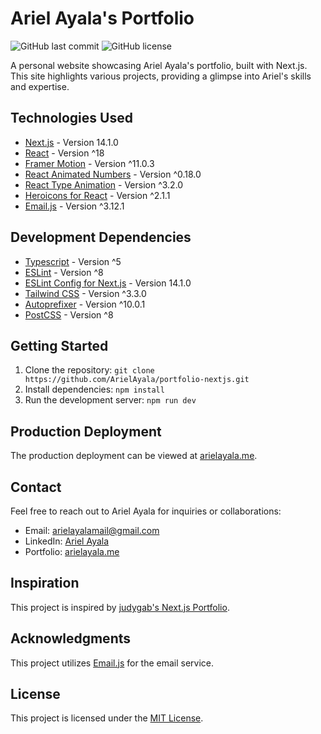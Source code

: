 # Ariel Ayala's Portfolio

![GitHub last commit](https://img.shields.io/github/last-commit/ArielAyala/portfolio-nextjs)
![GitHub license](https://img.shields.io/github/license/ArielAyala/portfolio-nextjs)

A personal website showcasing Ariel Ayala's portfolio, built with Next.js. This site highlights various projects, providing a glimpse into Ariel's skills and expertise.

## Technologies Used

- [Next.js](https://nextjs.org/) - Version 14.1.0
- [React](https://reactjs.org/) - Version ^18
- [Framer Motion](https://www.framer.com/motion/) - Version ^11.0.3
- [React Animated Numbers](https://www.npmjs.com/package/react-animated-numbers) - Version ^0.18.0
- [React Type Animation](https://www.npmjs.com/package/react-type-animation) - Version ^3.2.0
- [Heroicons for React](https://github.com/tailwindlabs/heroicons/tree/main/react) - Version ^2.1.1
- [Email.js](https://www.emailjs.com/) - Version ^3.12.1

## Development Dependencies

- [Typescript](https://www.typescriptlang.org/) - Version ^5
- [ESLint](https://eslint.org/) - Version ^8
- [ESLint Config for Next.js](https://www.npmjs.com/package/eslint-config-next) - Version 14.1.0
- [Tailwind CSS](https://tailwindcss.com/) - Version ^3.3.0
- [Autoprefixer](https://www.npmjs.com/package/autoprefixer) - Version ^10.0.1
- [PostCSS](https://postcss.org/) - Version ^8

## Getting Started

1. Clone the repository: `git clone https://github.com/ArielAyala/portfolio-nextjs.git`
2. Install dependencies: `npm install`
3. Run the development server: `npm run dev`

## Production Deployment

The production deployment can be viewed at [arielayala.me](https://arielayala.me).

## Contact

Feel free to reach out to Ariel Ayala for inquiries or collaborations:

- Email: [arielayalamail@gmail.com](mailto:arielayalamail@gmail.com)
- LinkedIn: [Ariel Ayala](https://www.linkedin.com/in/ariel-ayala/)
- Portfolio: [arielayala.me](https://arielayala.me)

## Inspiration

This project is inspired by [judygab's Next.js Portfolio](https://github.com/judygab/nextjs-portfolio).

## Acknowledgments

This project utilizes [Email.js](https://www.emailjs.com/) for the email service.


## License

This project is licensed under the [MIT License](LICENSE).
